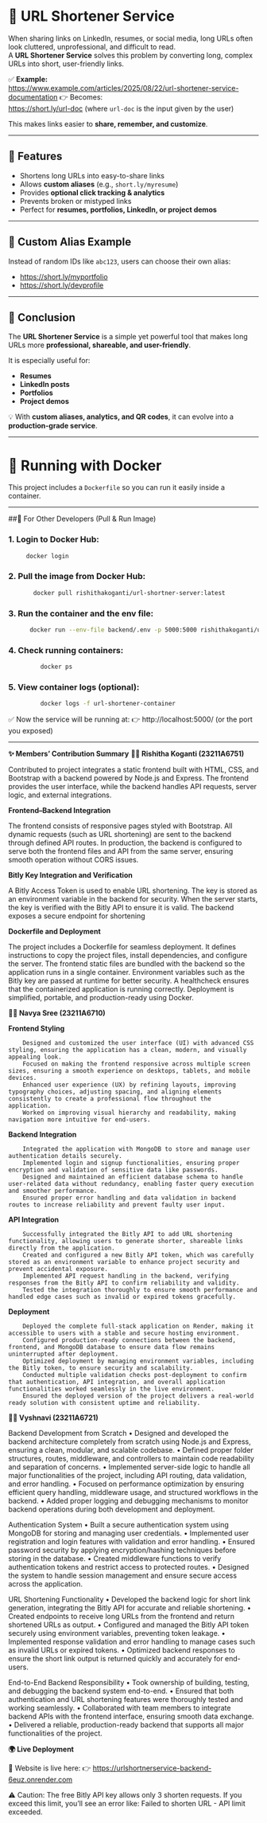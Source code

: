 # 🔗 URL Shortener Service  

When sharing links on LinkedIn, resumes, or social media, long URLs often look cluttered, unprofessional, and difficult to read.  
A **URL Shortener Service** solves this problem by converting long, complex URLs into short, user-friendly links.  

✅ **Example:**  
https://www.example.com/articles/2025/08/22/url-shortener-service-documentation 👉 Becomes:  
https://short.ly/url-doc (where `url-doc` is the input given by the user)  

This makes links easier to **share, remember, and customize**.  

---

## 🚀 Features  
- Shortens long URLs into easy-to-share links  
- Allows **custom aliases** (e.g., `short.ly/myresume`)  
- Provides **optional click tracking & analytics**  
- Prevents broken or mistyped links  
- Perfect for **resumes, portfolios, LinkedIn, or project demos**  

---

## 🔗 Custom Alias Example  
Instead of random IDs like `abc123`, users can choose their own alias:  
- https://short.ly/myportfolio  
- https://short.ly/devprofile  

---

## 📖 Conclusion  
The **URL Shortener Service** is a simple yet powerful tool that makes long URLs more **professional, shareable, and user-friendly**.  

It is especially useful for:  
- **Resumes**  
- **LinkedIn posts**  
- **Portfolios**  
- **Project demos**  

💡 With **custom aliases, analytics, and QR codes**, it can evolve into a **production-grade service**.  

---

# 🐳 Running with Docker  

This project includes a `Dockerfile` so you can run it easily inside a container.  

---

##🔹 For Other Developers (Pull & Run Image)
### 1. Login to Docker Hub:
   ```bash
        docker login
   ```
### 2. Pull the image from Docker Hub:
 ```bash
        docker pull rishithakoganti/url-shortner-server:latest

```
### 3. Run the container and the env file:
 ```bash
       docker run --env-file backend/.env -p 5000:5000 rishithakoganti/url-shortner-server:latest
```
### 4. Check running containers:
```bash
         docker ps
```
### 5. View container logs (optional):
```bash
         docker logs -f url-shortener-container
```
✅ Now the service will be running at:
👉 http://localhost:5000/ (or the port you exposed)

---
**✨ Members’ Contribution Summary**
**👩‍💻 Rishitha Koganti (23211A6751)**

Contributed to project integrates a static frontend built with HTML, CSS, and Bootstrap with a backend powered by Node.js and Express. The frontend provides the user interface, while the backend handles API requests, server logic, and external integrations.


**Frontend–Backend Integration**

The frontend consists of responsive pages styled with Bootstrap.
All dynamic requests (such as URL shortening) are sent to the backend through defined API routes.
In production, the backend is configured to serve both the frontend files and API from the same server, ensuring smooth operation without CORS issues.

**Bitly Key Integration and Verification**

A Bitly Access Token is used to enable URL shortening.
The key is stored as an environment variable in the backend for security.
When the server starts, the key is verified with the Bitly API to ensure it is valid.
The backend exposes a secure endpoint for shortening 

**Dockerfile and Deployment**

The project includes a Dockerfile for seamless deployment.
It defines instructions to copy the project files, install dependencies, and configure the server.
The frontend static files are bundled with the backend so the application runs in a single container.
Environment variables such as the Bitly key are passed at runtime for better security.
A healthcheck ensures that the containerized application is running correctly.
Deployment is simplified, portable, and production-ready using Docker.

 **👩‍💻 Navya Sree (23211A6710)**
 
**Frontend Styling**

		Designed and customized the user interface (UI) with advanced CSS styling, ensuring the application has a clean, modern, and visually appealing look.
		Focused on making the frontend responsive across multiple screen sizes, ensuring a smooth experience on desktops, tablets, and mobile devices.
		Enhanced user experience (UX) by refining layouts, improving typography choices, adjusting spacing, and aligning elements consistently to create a professional flow throughout the             application.
		Worked on improving visual hierarchy and readability, making navigation more intuitive for end-users.
**Backend Integration**

		Integrated the application with MongoDB to store and manage user authentication details securely.
		Implemented login and signup functionalities, ensuring proper encryption and validation of sensitive data like passwords.
		Designed and maintained an efficient database schema to handle user-related data without redundancy, enabling faster query execution and smoother performance.
		Ensured proper error handling and data validation in backend routes to increase reliability and prevent faulty user input.
**API Integration**

		Successfully integrated the Bitly API to add URL shortening functionality, allowing users to generate shorter, shareable links directly from the application.
		Created and configured a new Bitly API token, which was carefully stored as an environment variable to enhance project security and prevent accidental exposure.
		Implemented API request handling in the backend, verifying responses from the Bitly API to confirm reliability and validity.
		Tested the integration thoroughly to ensure smooth performance and handled edge cases such as invalid or expired tokens gracefully.
**Deployment**

		Deployed the complete full-stack application on Render, making it accessible to users with a stable and secure hosting environment.
		Configured production-ready connections between the backend, frontend, and MongoDB database to ensure data flow remains uninterrupted after deployment.
		Optimized deployment by managing environment variables, including the Bitly token, to ensure security and scalability.
		Conducted multiple validation checks post-deployment to confirm that authentication, API integration, and overall application functionalities worked seamlessly in the live environment.
		Ensured the deployed version of the project delivers a real-world ready solution with consistent uptime and reliability.
**👩‍💻 Vyshnavi (23211A6721)**

Backend Development from Scratch
	•	Designed and developed the backend architecture completely from scratch using Node.js and Express, ensuring a clean, modular, and scalable codebase.
	•	Defined proper folder structures, routes, middleware, and controllers to maintain code readability and separation of concerns.
	•	Implemented server-side logic to handle all major functionalities of the project, including API routing, data validation, and error handling.
	•	Focused on performance optimization by ensuring efficient query handling, middleware usage, and structured workflows in the backend.
	•	Added proper logging and debugging mechanisms to monitor backend operations during both development and deployment.

Authentication System
	•	Built a secure authentication system using MongoDB for storing and managing user credentials.
	•	Implemented user registration and login features with validation and error handling.
	•	Ensured password security by applying encryption/hashing techniques before storing in the database.
	•	Created middleware functions to verify authentication tokens and restrict access to protected routes.
	•	Designed the system to handle session management and ensure secure access across the application.

URL Shortening Functionality
	•	Developed the backend logic for short link generation, integrating the Bitly API for accurate and reliable shortening.
	•	Created endpoints to receive long URLs from the frontend and return shortened URLs as output.
	•	Configured and managed the Bitly API token securely using environment variables, preventing token leakage.
	•	Implemented response validation and error handling to manage cases such as invalid URLs or expired tokens.
	•	Optimized backend responses to ensure the short link output is returned quickly and accurately for end-users.

End-to-End Backend Responsibility
	•	Took ownership of building, testing, and debugging the backend system end-to-end.
	•	Ensured that both authentication and URL shortening features were thoroughly tested and working seamlessly.
	•	Collaborated with team members to integrate backend APIs with the frontend interface, ensuring smooth data exchange.
	•	Delivered a reliable, production-ready backend that supports all major functionalities of the project.

**🌍 Live Deployment**

🔗 Website is live here: 👉 https://urlshortnerservice-backend-6euz.onrender.com

⚠️ Caution: The free Bitly API key allows only 3 shorten requests. If you exceed this limit, you’ll see an error like: Failed to shorten URL - API limit exceeded.






